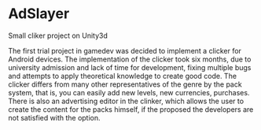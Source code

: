 # AdSlayer
Small cliker project on Unity3d

The first trial project in gamedev was decided to implement a clicker
for Android devices.
The implementation of the clicker took six months, due to university admission and lack of time for
development, fixing multiple bugs and attempts to apply theoretical knowledge to create
good code. The clicker differs from many other representatives of the genre by the pack system, that is, you can easily
add new levels, new currencies, purchases. There is also an advertising editor in the clinker,
which allows the user to create the content for the packs himself, if the proposed
the developers are not satisfied with the option.
